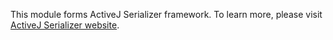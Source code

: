 This module forms ActiveJ Serializer framework. To learn more, please visit [ActiveJ Serializer website](https://activej.io/serializer).